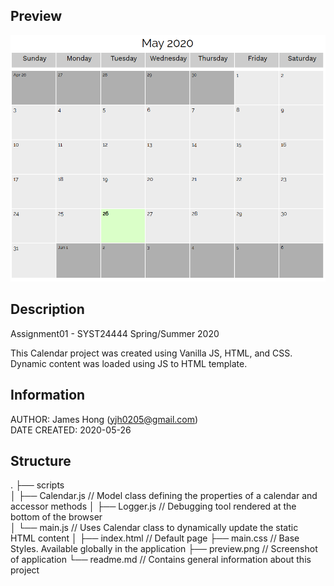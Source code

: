 ## Preview
![alt text](https://github.com/jamesyjh/calendar/blob/master/preview.png?raw=true)<br />

## Description

Assignment01 - SYST24444 Spring/Summer 2020

This Calendar project was created using Vanilla JS, HTML, and CSS.<br />
Dynamic content was loaded using JS to HTML template.

## Information
AUTHOR: James Hong (yjh0205@gmail.com)<br />
DATE CREATED: 2020-05-26


## Structure

.
├── scripts             
│   ├── Calendar.js    // Model class defining the properties of a calendar and accessor methods
│   ├── Logger.js      // Debugging tool rendered at the bottom of the browser  
│   └── main.js        // Uses Calendar class to dynamically update the static HTML content
│
├── index.html         // Default page
├── main.css           // Base Styles. Available globally in the application
├── preview.png        // Screenshot of application 
└── readme.md          // Contains general information about this project
